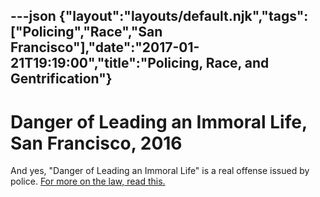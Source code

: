 ---json
{"layout":"layouts/default.njk","tags":["Policing","Race","San Francisco"],"date":"2017-01-21T19:19:00","title":"Policing, Race, and Gentrification"}
---

Danger of Leading an Immoral Life, San Francisco, 2016
======================================================

And yes, "Danger of Leading an Immoral Life" is a real offense issued by police. [For more on the law, read this.](http://scholarship.law.berkeley.edu/cgi/viewcontent.cgi?article=2625&context=californialawreview)